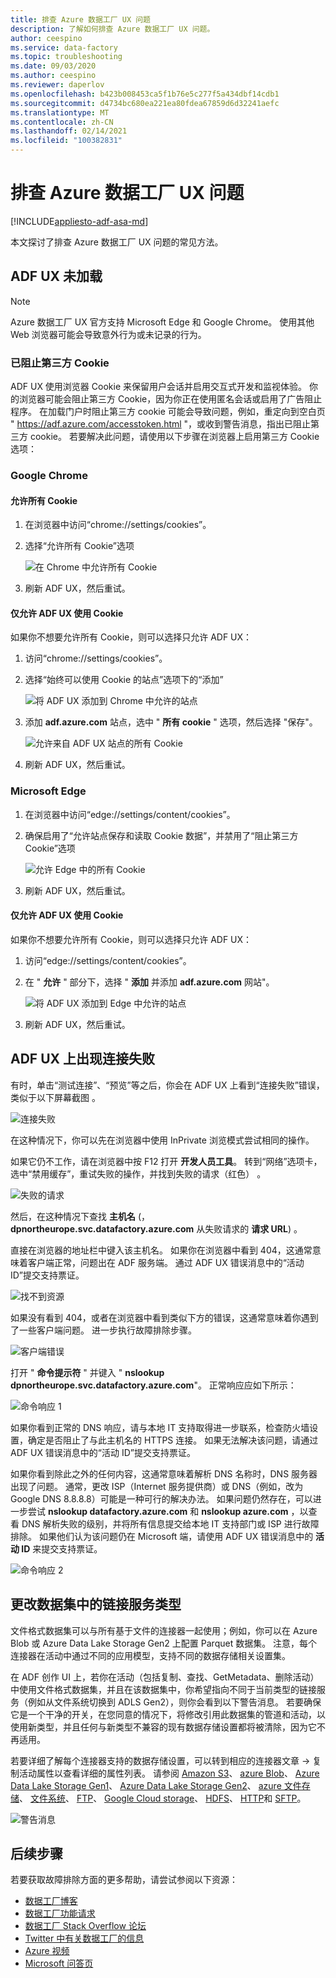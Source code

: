 ```yaml
---
title: 排查 Azure 数据工厂 UX 问题
description: 了解如何排查 Azure 数据工厂 UX 问题。
author: ceespino
ms.service: data-factory
ms.topic: troubleshooting
ms.date: 09/03/2020
ms.author: ceespino
ms.reviewer: daperlov
ms.openlocfilehash: b423b008453ca5f1b76e5c277f5a434dbf14cdb1
ms.sourcegitcommit: d4734bc680ea221ea80fdea67859d6d32241aefc
ms.translationtype: MT
ms.contentlocale: zh-CN
ms.lasthandoff: 02/14/2021
ms.locfileid: "100382831"
---
```

# <a name="troubleshoot-azure-data-factory-ux-issues"></a>排查 Azure 数据工厂 UX 问题

[!INCLUDE[appliesto-adf-asa-md](includes/appliesto-adf-asa-md.md)]

本文探讨了排查 Azure 数据工厂 UX 问题的常见方法。

## <a name="adf-ux-not-loading"></a>ADF UX 未加载

> [!NOTE]
> Azure 数据工厂 UX 官方支持 Microsoft Edge 和 Google Chrome。 使用其他 Web 浏览器可能会导致意外行为或未记录的行为。

### <a name="third-party-cookies-blocked"></a>已阻止第三方 Cookie

ADF UX 使用浏览器 Cookie 来保留用户会话并启用交互式开发和监视体验。 你的浏览器可能会阻止第三方 Cookie，因为你正在使用匿名会话或启用了广告阻止程序。 在加载门户时阻止第三方 cookie 可能会导致问题，例如，重定向到空白页 " https://adf.azure.com/accesstoken.html "，或收到警告消息，指出已阻止第三方 cookie。 若要解决此问题，请使用以下步骤在浏览器上启用第三方 Cookie 选项：

### <a name="google-chrome"></a>Google Chrome

#### <a name="allow-all-cookies"></a>允许所有 Cookie

1. 在浏览器中访问“chrome://settings/cookies”。
1. 选择“允许所有 Cookie”选项 

    ![在 Chrome 中允许所有 Cookie](media/data-factory-ux-troubleshoot-guide/chrome-allow-all-cookies.png)
1. 刷新 ADF UX，然后重试。

#### <a name="only-allow-adf-ux-to-use-cookies"></a>仅允许 ADF UX 使用 Cookie
如果你不想要允许所有 Cookie，则可以选择只允许 ADF UX：
1. 访问“chrome://settings/cookies”。
1. 选择“始终可以使用 Cookie 的站点”选项下的“添加”  

    ![将 ADF UX 添加到 Chrome 中允许的站点](media/data-factory-ux-troubleshoot-guide/chrome-only-adf-cookies-1.png)
1. 添加 **adf.azure.com** 站点，选中 " **所有 cookie** " 选项，然后选择 "保存"。 

    ![允许来自 ADF UX 站点的所有 Cookie](media/data-factory-ux-troubleshoot-guide/chrome-only-adf-cookies-2.png)
1. 刷新 ADF UX，然后重试。

### <a name="microsoft-edge"></a>Microsoft Edge

1. 在浏览器中访问“edge://settings/content/cookies”。
1. 确保启用了“允许站点保存和读取 Cookie 数据”，并禁用了“阻止第三方 Cookie”选项  

    ![允许 Edge 中的所有 Cookie](media/data-factory-ux-troubleshoot-guide/edge-allow-all-cookies.png)
1. 刷新 ADF UX，然后重试。

#### <a name="only-allow-adf-ux-to-use-cookies"></a>仅允许 ADF UX 使用 Cookie

如果你不想要允许所有 Cookie，则可以选择只允许 ADF UX：

1. 访问“edge://settings/content/cookies”。
1. 在 " **允许** " 部分下，选择 " **添加** 并添加 **adf.azure.com** 网站"。 

    ![将 ADF UX 添加到 Edge 中允许的站点](media/data-factory-ux-troubleshoot-guide/edge-allow-adf-cookies.png)
1. 刷新 ADF UX，然后重试。

## <a name="connection-failed-on-adf-ux"></a>ADF UX 上出现连接失败

有时，单击“测试连接”、“预览”等之后，你会在 ADF UX 上看到“连接失败”错误，类似于以下屏幕截图 。

![连接失败](media/data-factory-ux-troubleshoot-guide/connection-failed.png)

在这种情况下，你可以先在浏览器中使用 InPrivate 浏览模式尝试相同的操作。

如果它仍不工作，请在浏览器中按 F12 打开 **开发人员工具**。 转到“网络”选项卡，选中“禁用缓存”，重试失败的操作，并找到失败的请求（红色） 。

![失败的请求](media/data-factory-ux-troubleshoot-guide/failed-request.png)

然后，在这种情况下查找 **主机名** (， **dpnortheurope.svc.datafactory.azure.com** 从失败请求的 **请求 URL**) 。

直接在浏览器的地址栏中键入该主机名。 如果你在浏览器中看到 404，这通常意味着客户端正常，问题出在 ADF 服务端。 通过 ADF UX 错误消息中的“活动 ID”提交支持票证。

![找不到资源](media/data-factory-ux-troubleshoot-guide/status-code-404.png)

如果没有看到 404，或者在浏览器中看到类似下方的错误，这通常意味着你遇到了一些客户端问题。 进一步执行故障排除步骤。

![客户端错误](media/data-factory-ux-troubleshoot-guide/client-side-error.png)

打开 " **命令提示符** " 并键入 " **nslookup dpnortheurope.svc.datafactory.azure.com**"。 正常响应应如下所示：

![命令响应 1](media/data-factory-ux-troubleshoot-guide/command-response-1.png)

如果你看到正常的 DNS 响应，请与本地 IT 支持取得进一步联系，检查防火墙设置，确定是否阻止了与此主机名的 HTTPS 连接。 如果无法解决该问题，请通过 ADF UX 错误消息中的“活动 ID”提交支持票证。

如果你看到除此之外的任何内容，这通常意味着解析 DNS 名称时，DNS 服务器出现了问题。 通常，更改 ISP（Internet 服务提供商）或 DNS（例如，改为 Google DNS 8.8.8.8）可能是一种可行的解决办法。 如果问题仍然存在，可以进一步尝试 **nslookup datafactory.azure.com** 和 **nslookup azure.com** ，以查看 DNS 解析失败的级别，并将所有信息提交给本地 IT 支持部门或 ISP 进行故障排除。 如果他们认为该问题仍在 Microsoft 端，请使用 ADF UX 错误消息中的 **活动 ID** 来提交支持票证。

![命令响应 2](media/data-factory-ux-troubleshoot-guide/command-response-2.png)

## <a name="change-linked-service-type-in-datasets"></a>更改数据集中的链接服务类型

文件格式数据集可以与所有基于文件的连接器一起使用；例如，你可以在 Azure Blob 或 Azure Data Lake Storage Gen2 上配置 Parquet 数据集。 注意，每个连接器在活动中通过不同的应用模型，支持不同的数据存储相关设置集。 

在 ADF 创作 UI 上，若你在活动（包括复制、查找、GetMetadata、删除活动）中使用文件格式数据集，并且在该数据集中，你希望指向不同于当前类型的链接服务（例如从文件系统切换到 ADLS Gen2），则你会看到以下警告消息。 若要确保它是一个干净的开关，在您同意的情况下，将修改引用此数据集的管道和活动，以使用新类型，并且任何与新类型不兼容的现有数据存储设置都将被清除，因为它不再适用。

若要详细了解每个连接器支持的数据存储设置，可以转到相应的连接器文章 -> 复制活动属性以查看详细的属性列表。 请参阅 [Amazon S3](connector-amazon-simple-storage-service.md)、 [azure Blob](connector-azure-blob-storage.md)、 [Azure Data Lake Storage Gen1](connector-azure-data-lake-store.md)、 [Azure Data Lake Storage Gen2](connector-azure-data-lake-storage.md)、 [azure 文件存储](connector-azure-file-storage.md)、 [文件系统](connector-file-system.md)、 [FTP](connector-ftp.md)、 [Google Cloud storage](connector-google-cloud-storage.md)、 [HDFS](connector-hdfs.md)、 [HTTP](connector-http.md)和 [SFTP](connector-sftp.md)。

![警告消息](media/data-factory-ux-troubleshoot-guide/warning-message.png)

## <a name="next-steps"></a>后续步骤

若要获取故障排除方面的更多帮助，请尝试参阅以下资源：

* [数据工厂博客](https://azure.microsoft.com/blog/tag/azure-data-factory/)
* [数据工厂功能请求](https://feedback.azure.com/forums/270578-data-factory)
* [数据工厂 Stack Overflow 论坛](https://stackoverflow.com/questions/tagged/azure-data-factory)
* [Twitter 中有关数据工厂的信息](https://twitter.com/hashtag/DataFactory)
* [Azure 视频](https://azure.microsoft.com/resources/videos/index/)
* [Microsoft 问答页](/answers/topics/azure-data-factory.html)